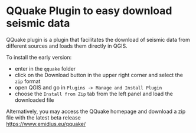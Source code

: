 # QQuake Plugin to easy download seismic data

QQuake plugin is a plugin that facilitates the download of seismic data from
different sources and loads them directly in QGIS.

To install the early version:

* enter in the `qquake` folder
* click on the Download button in the upper right corner and select the `zip` format
* open QGIS and go in `Plugins -> Manage and Install Plugin`
* choose the `Install from Zip` tab from the left panel and load the downloaded file

Alternatively, you may access the QQuake homepage and download a zip file with the latest beta release<br>
https://www.emidius.eu/qquake/
